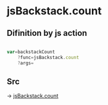 # jsBackstack.count

## Difinition by js action

```js.js

var=backstackCount
	?func=jsBackstack.count
	?args=

```

## Src

-> [jsBackstack.count](https://github.com/puutaro/CommandClick/blob/master/app/src/main/java/com/puutaro/commandclick/fragment_lib/terminal_fragment/js_interface/system/JsBackstack.kt#L12)


